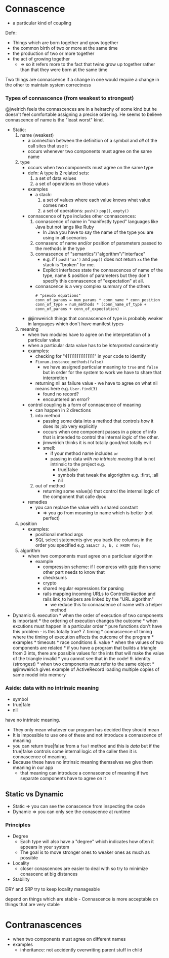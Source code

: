 # Connascence

* a particular kind of coupling


Defn:

* Things which are born together and grow together
* the common birth of two or more at the same time
* the production of two or more together
* the act of growing together
    * => so it refers more to the fact that twins grow up together rather than that they were born at the same time

Two things are connascence if a change in one would require a change in the other to maintain system correctness

### Types of connascence (from weakest to strongest)

@jweirich feels the connascences are in a heirarchy of some kind but he doesn't
feel comfortable assigning a precise ordering. He seems to believe connascence
of name is the "least worst" kind.

* Static:
    1. name (weakest)
        * a connection between the definition of a symbol and *all* of the call sites that use it
        * occurs whenever two components must agree on the same name
    2. type
        * occurs when two components must agree on the same type
        * defn: A type is 2 related sets:
            1. a set of data values
            2. a set of operations on those values
        * examples
            * a stack:
                1. a set of values where each value knows what value comes next
                2. a set of operations: `push()` `pop()`, `empty()`
        * connascence of type includes other connascences:
            1. connascence of name in "manifestly typed" languages like Java but not langs like Ruby
                * In Java you have to say the name of the type you are using in all scenarios
            2. connasenc of name and/or position of parameters passed to the methods in the type
            3. connascence of "semantics"/"algorithm"/"interface"
                * e.g. if I `push('xx')` and `pop()` does not return `xx` the the stack is "broken" for me.
                * Explicit interfaces state the connascences of name of the
                  type, name & position of parameters but they don't specify
                  this connascence of "expectation" at all.
            * connascence is a very complex summary of the others
                ```
                # "pseudo equations"
                conn_of_params = num_params * conn_name * conn_position
                conn_of_type = num_methods * (conn_name_of_type + conn_of_params + conn_of_expectation)
                ```
        * @jimweirich things that connascence of type is probably weaker in languages which don't have manifest types
    3. meaning
        * when two modules have to agree on the interpretation of a particular value
        * when a particular data value has to be _interpreted_ consistently
        * examples:
            * checking for "4111111111111111" in your code to identify
            * `Fixnum.instance_methods(false)`
                * we have assigned particular meaning to `true` and `false` but
                  in order for the system to work we have to share that
                  interpretion
            * returning nil as failure value - we have to agree on what nil means here e.g. `User.find(3)`
                * found no record?
                * encountered an error?
        * control coupling is a form of connascence of meaning
            * can happen in 2 directions
            1. into method
                * passing some data into a method that controls *how* it does its job very explicitly
                * occurs when one component passes in a piece of info that is
                intended to control the internal *logic* of the other.
                * jimweirich thinks it is not totally good/not totally evil
                * smell:
                    * if your method name includes `or`
                    * passing in data _with no intrinsic meaing_ that is not intrinsic to the project e.g.
                        * true|false
                        * symbols that tweak the algorigthm e.g. :first, :all
                        * nil
            2. out of method
                * returning some value(s) that control the internal logic of the component that calle dyou
        * remedies
            * you can replace the value with a shared constant
                * => you go from meaning to name which is better (not perfect)
    4. position
        * examples:
            * positional method args
            * SQL select statements give you back the columns in the order you
              specified e.g. `SELECT a, b, c FROM foo;`
    5. algorithm
        * when two components must agree on a particluar algorithm
            * example
                * compression scheme: if I compress with gzip then some other part needs to know that
                * checksums
                * crypto
                * shared regular expressions for parsing
                * rails mapping incoming URLs to Controller#action and rails link_to helpers are linked by the "URL algorithm"
                    * we reduce this to connascence of name with a helper method
* Dynamic
    6. execution
        * when the order of execution of two components is important
        * the ordering of execution changes the outcome
        * when excutions must happen in a particular order
        * pure functions don't have this problem - is this totally true?
    7. timing
        * connascence of timing where the timing of execution affects the outcome of the program
        * examples
            * timeouts
            * race conditions
    8. value
        * when the values of two components are related
        * if you have a program that builds a triangle from 3 ints, there are
          possible values for the ints that will make the value of the triangle
          invalid
            * you cannot see that in the code!
    9. identity (strongest)
        * when two components must refer to the same object
        * @jimweirich gives example of ActiveRecord loading multiple copies of same model into memory

### Aside: data with no intrinsic meaning

* symbol
* true|fale
* nil

have no intrinsic meaning.

* They only mean whatever our program has decided they should mean
* It is impossible to use one of these and not introduce a connascence of meaning
* you can return true|false from a `foo?` method and this is _data_ but if the true|false controls some internal logic of the caller then it is connascence of meaning.
* Because these have no intrinsic meaning themselves we give them meaning in our app
    * that meaning can introduce a connascence of meaning if two separate components have to agree on it

## Static vs Dynamic

* Static => you can see the conascence from inspecting the code
* Dynamic => you can only see the conascence at runtime

### Principles

* Degree
    * Each type will also have a "degree" which indicates how often it appears in your system
    * The goal is to move stronger ones to weaker ones as much as possible
* Locality
    * closer conascences are easier to deal with so try to minimize conascenc at big distances
* Stability


DRY and SRP try to keep locality manageable

depend on things which are stable - Connascence is more acceptable on things that are very stable

# Contranascences

* when two components must agree on different names
* examples
    * inheritance: not accidently overwriting parent stuff in child



